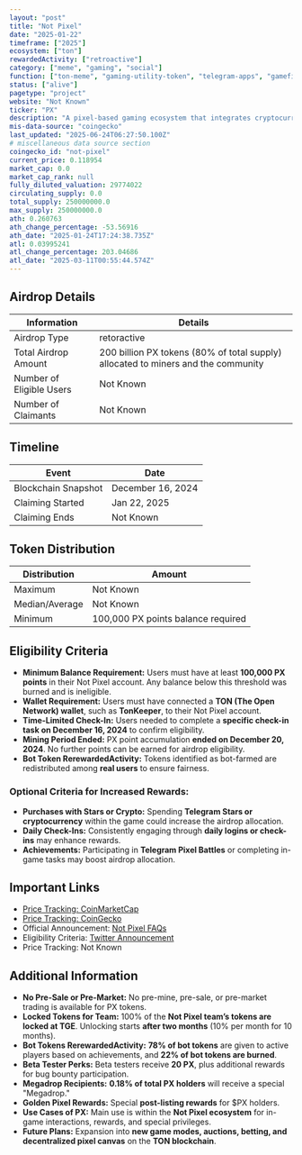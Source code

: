```yaml
---
layout: "post"
title: "Not Pixel"
date: "2025-01-22"
timeframe: ["2025"]
ecosystem: ["ton"]
rewardedActivity: ["retroactive"]
category: ["meme", "gaming", "social"]
function: ["ton-meme", "gaming-utility-token", "telegram-apps", "gamefi"]
status: ["alive"]
pagetype: "project"
website: "Not Known"
ticker: "PX"
description: "A pixel-based gaming ecosystem that integrates cryptocurrency rewards, player achievements, and NFT utilities."
mis-data-source: "coingecko"
last_updated: "2025-06-24T06:27:50.100Z"
# miscellaneous data source section
coingecko_id: "not-pixel"
current_price: 0.118954
market_cap: 0.0
market_cap_rank: null
fully_diluted_valuation: 29774022
circulating_supply: 0.0
total_supply: 250000000.0
max_supply: 250000000.0
ath: 0.260763
ath_change_percentage: -53.56916
ath_date: "2025-01-24T17:24:38.735Z"
atl: 0.03995241
atl_change_percentage: 203.04686
atl_date: "2025-03-11T00:55:44.574Z"
---
```


## Airdrop Details

| Information              | Details                                                                           |
| ------------------------ | --------------------------------------------------------------------------------- |
| Airdrop Type             | retoractive                                                                       |
| Total Airdrop Amount     | 200 billion PX tokens (80% of total supply) allocated to miners and the community |
| Number of Eligible Users | Not Known                                                                         |
| Number of Claimants      | Not Known                                                                         |

## Timeline

| Event               | Date              |
| ------------------- | ----------------- |
| Blockchain Snapshot | December 16, 2024 |
| Claiming Started    | Jan 22, 2025      |
| Claiming Ends       | Not Known         |

## Token Distribution

| Distribution   | Amount                             |
| -------------- | ---------------------------------- |
| Maximum        | Not Known                          |
| Median/Average | Not Known                          |
| Minimum        | 100,000 PX points balance required |

## Eligibility Criteria

- **Minimum Balance Requirement:** Users must have at least **100,000 PX points** in their Not Pixel account. Any balance below this threshold was burned and is ineligible.
- **Wallet Requirement:** Users must have connected a **TON (The Open Network) wallet**, such as **TonKeeper**, to their Not Pixel account.
- **Time-Limited Check-In:** Users needed to complete a **specific check-in task on December 16, 2024** to confirm eligibility.
- **Mining Period Ended:** PX point accumulation **ended on December 20, 2024**. No further points can be earned for airdrop eligibility.
- **Bot Token RerewardedActivity:** Tokens identified as bot-farmed are redistributed among **real users** to ensure fairness.

### Optional Criteria for Increased Rewards:

- **Purchases with Stars or Crypto:** Spending **Telegram Stars or cryptocurrency** within the game could increase the airdrop allocation.
- **Daily Check-Ins:** Consistently engaging through **daily logins or check-ins** may enhance rewards.
- **Achievements:** Participating in **Telegram Pixel Battles** or completing in-game tasks may boost airdrop allocation.

## Important Links

- [Price Tracking: CoinMarketCap](https://coinmarketcap.com/currencies/not-pixel/)
- [Price Tracking: CoinGecko](https://www.coingecko.com/en/coins/not-pixel)
- Official Announcement: [Not Pixel FAQs](https://telegra.ph/Not-Pixel-FAQs-01-07)
- Eligibility Criteria: [Twitter Announcement](https://x.com/notpixelx/status/1876711462611091511)
- Price Tracking: Not Known

## Additional Information

- **No Pre-Sale or Pre-Market:** No pre-mine, pre-sale, or pre-market trading is available for PX tokens.
- **Locked Tokens for Team:** 100% of the **Not Pixel team’s tokens are locked at TGE**. Unlocking starts **after two months** (10% per month for 10 months).
- **Bot Tokens RerewardedActivity:** **78% of bot tokens** are given to active players based on achievements, and **22% of bot tokens are burned**.
- **Beta Tester Perks:** Beta testers receive **20 PX**, plus additional rewards for bug bounty participation.
- **Megadrop Recipients:** **0.18% of total PX holders** will receive a special "Megadrop."
- **Golden Pixel Rewards:** Special **post-listing rewards** for $PX holders.
- **Use Cases of PX:** Main use is within the **Not Pixel ecosystem** for in-game interactions, rewards, and special privileges.
- **Future Plans:** Expansion into **new game modes, auctions, betting, and decentralized pixel canvas** on the **TON blockchain**.